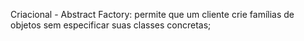﻿Criacional - Abstract Factory: permite que um cliente crie famílias de objetos sem especificar suas classes concretas;